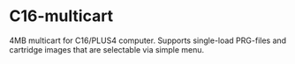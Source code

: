 # C16-multicart
4MB multicart for C16/PLUS4 computer. Supports single-load PRG-files and cartridge images that are selectable via simple menu.
